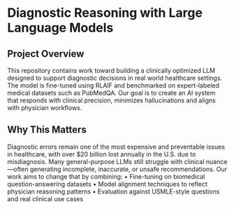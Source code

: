 # Diagnostic Reasoning with Large Language Models

## Project Overview
This repository contains work toward building a clinically optimized LLM designed to support diagnostic decisions in real world healthcare settings. The model is fine-tuned using RLAIF and benchmarked on expert-labeled medical datasets such as PubMedQA. Our goal is to create an AI system that responds with clinical precision, minimizes hallucinations and aligns with physician workflows.

## Why This Matters

Diagnostic errors remain one of the most expensive and preventable issues in healthcare, with over $20 billion lost annually in the U.S. due to misdiagnosis. Many general-purpose LLMs still struggle with clinical nuance—often generating incomplete, inaccurate, or unsafe recommendations. Our work aims to change that by combining:
	•	Fine-tuning on biomedical question-answering datasets
	•	Model alignment techniques to reflect physician reasoning patterns
	•	Evaluation against USMLE-style questions and real clinical use cases
